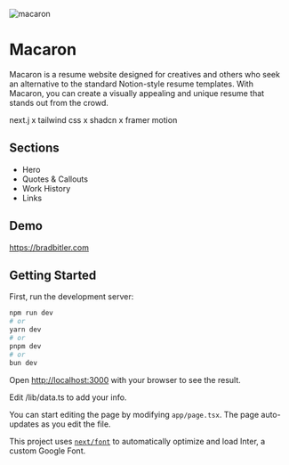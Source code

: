 ![macaron]([http://url/to/img.png](https://us.lamarguerite.com/cdn/shop/products/cotton-candy-macarons-la-marguerite_300x300.png?v=1618290618))

# Macaron 

Macaron is a resume website designed for creatives and others who seek an alternative to the standard Notion-style resume templates. With Macaron, you can create a visually appealing and unique resume that stands out from the crowd.

next.j x tailwind css x shadcn x framer motion


## Sections

- Hero
- Quotes & Callouts
- Work History
- Links


## Demo

https://bradbitler.com
## Getting Started

First, run the development server:

```bash
npm run dev
# or
yarn dev
# or
pnpm dev
# or
bun dev
```

Open [http://localhost:3000](http://localhost:3000) with your browser to see the result.

Edit /lib/data.ts to add your info.

You can start editing the page by modifying `app/page.tsx`. The page auto-updates as you edit the file.

This project uses [`next/font`](https://nextjs.org/docs/basic-features/font-optimization) to automatically optimize and load Inter, a custom Google Font.
